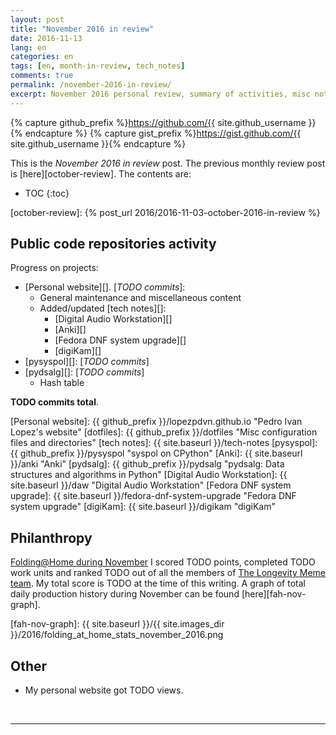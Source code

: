 ```yaml
---
layout: post
title: "November 2016 in review"
date: 2016-11-13
lang: en
categories: en
tags: [en, month-in-review, tech_notes]
comments: true
permalink: /november-2016-in-review/
excerpt: November 2016 personal review, summary of activities, misc notes...
---
```


{% capture github_prefix %}https://github.com/{{ site.github_username }}{% endcapture %}
{% capture gist_prefix %}https://gist.github.com/{{ site.github_username }}{% endcapture %}

This is the *November 2016 in review* post. The previous monthly review post is
[here][october-review].  The contents are:

* TOC
{:toc}

[october-review]: {% post_url 2016/2016-11-03-october-2016-in-review %}

## Public code repositories activity ###################################

Progress on projects:

- [Personal website][]. [*TODO commits*]:
  - General maintenance and miscellaneous content
  - Added/updated [tech notes][]:
    - [Digital Audio Workstation][]
    - [Anki][]
    - [Fedora DNF system upgrade][]
    - [digiKam][]
- [pysyspol][]: [*TODO commits*]
- [pydsalg][]: [*TODO commits*]
  - Hash table

**TODO commits total**.

[Personal website]: {{ github_prefix }}/lopezpdvn.github.io "Pedro Ivan Lopez's website"
[dotfiles]: {{ github_prefix }}/dotfiles "Misc configuration files and directories"
[tech notes]: {{ site.baseurl }}/tech-notes
[pysyspol]: {{ github_prefix }}/pysyspol "syspol on CPython"
[Anki]: {{ site.baseurl }}/anki "Anki"
[pydsalg]: {{ github_prefix }}/pydsalg "pydsalg: Data structures and algorithms in Python"
[Digital Audio Workstation]: {{ site.baseurl }}/daw "Digital Audio Workstation"
[Fedora DNF system upgrade]: {{ site.baseurl }}/fedora-dnf-system-upgrade "Fedora DNF system upgrade"
[digiKam]: {{ site.baseurl }}/digikam "digiKam"

## Philanthropy #######################################################

[Folding@Home during November][fah-stats] I scored TODO points, completed TODO
work units and ranked TODO out of all the members of
[The Longevity Meme team][]. My total score is TODO at the time of this
writing.  A graph of total daily production history during November can be
found [here][fah-nov-graph].

[fah-stats]: http://folding.extremeoverclocking.com/user_summary.php?s=&u=648628 "dreilopz - User Summary - EXTREME Overclocking Folding @ Home Stats"
[The Longevity Meme team]: http://folding.extremeoverclocking.com/user_list.php?s=&t=32461 "The Longevity Meme Individual Users List"
[fah-nov-graph]: {{ site.baseurl }}/{{ site.images_dir }}/2016/folding_at_home_stats_november_2016.png

## Other ###############################################################

- My personal website got TODO views.

<br/>

---
